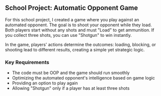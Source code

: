 ## School Project: Automatic Opponent Game

For this school project, I created a game where you play against an automated opponent. The goal is to shoot your opponent while they load. Both players start without any shots and must "Load" to get ammunition. If you collect three shots, you can use "Shotgun" to win instantly.

In the game, players' actions determine the outcomes: loading, blocking, or shooting lead to different results, creating a simple yet strategic logic.

### Key Requirements

- The code must be OOP and the game should run smoothly
- Optimizing the automated opponent's intelligence based on game logic
- Providing an option to play again
- Allowing "Shotgun" only if a player has at least three shots

